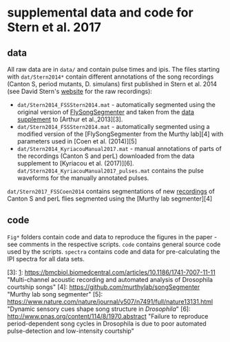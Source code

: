 # supplemental data and code for Stern et al. 2017

## data
All raw data are in `data/` and contain pulse times and ipis. The files starting with `dat/Stern2014*` contain different annotations of the song recordings (Canton S, period mutants, D. simulans) first published in Stern et al. 2014 (see David Stern's [website][1] for the raw recordings):
- `dat/Stern2014_FSSStern2014.mat` - automatically segmented using the original version of [FlySongSegmenter][2] and taken from the [data supplement][1] to [Arthur et al.,2013][3].
- `dat/Stern2014_FSSStern2014.mat` - automatically segmented using a modified version of the [FlySongSegmenter from the Murthy lab][4] with parameters used in [Coen et al. (2014)][5]
- `dat/Stern2014_KyriacouManual2017.mat` - manual annotations of parts of the recordings (Canton S and perL) downloaded from the data supplement to [Kyriacou et al. (2017)][6]. `dat/Stern2014_KyriacouManual2017_pulses.mat` contains the pulse waveforms for the manually annotated pulses.

`dat/Stern2017_FSSCoen2014` contains segmentations of new [recordings][1] of Canton S and perL flies segmented using the [Murthy lab segmenter][4]

## code
`Fig*` folders contain code and data to reproduce the figures in the paper - see comments in the respective scripts. `code` contains general source code used by the scripts. `spectra` contains code and data for pre-calculating the IPI spectra for all data sets. 


[1]: https://www.janelia.org/lab/stern-lab/tools-reagents-data "Stern lab data"
[2]: https://github.com/FlyCourtship/FlySongSegmenter "original fly song segmenter"
[3]: [1]: https://bmcbiol.biomedcentral.com/articles/10.1186/1741-7007-11-11 "Multi-channel acoustic recording and automated analysis of Drosophila courtship songs"
[4]: https://github.com/murthylab/songSegmenter "Murthy lab song segmenter"
[5]: https://www.nature.com/nature/journal/v507/n7491/full/nature13131.html "Dynamic sensory cues shape song structure in _Drosophila_"
[6]: http://www.pnas.org/content/114/8/1970.abstract "Failure to reproduce period-dependent song cycles in Drosophila is due to poor automated pulse-detection and low-intensity courtship"
